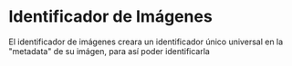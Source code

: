 # Identificador de Imágenes

El identificador de imágenes creara un identificador único universal en la
"metadata" de su imágen, para así poder identificarla

